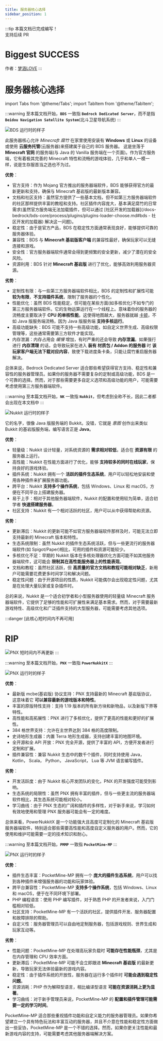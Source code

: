 ```yaml
---
title: 服务器核心选择
sidebar_position: 1
---
```


:::tip
本篇文档已完成编写！<br />
支持后续 PR

# Biggest SUCCESS

作者：[梦涵LOVE](https://github.com/MengHanLOVE1027)
:::

# 服务器核心选择

import Tabs from '@theme/Tabs';
import TabItem from '@theme/TabItem';

<Tabs queryString="server-core-choose">
<TabItem value="bds" label="Bedrock Dedicated Server(BDS)">

:::warning
至本篇文档开始，**`BDS`** 一致指 **`Bedrock Dedicated Server`**，而不是指 **`Beidou Navigation Satellite System`**(北斗卫星导航系统)
:::

![BDS 运行时的样子](_images/bedrock-core-running.png)

此服务器核心允许 _Minecraft 腐竹_ 在家里使用安装有 **Windows** 或 **Linux** 的设备或使用 **云服务托管**(云服务器)来搭建属于自己的 BDS 服务器。
这是坐落于 **Minecraft 官网** 的服务端(与 Java 的 Vanilla 服务端在一个页面)。作为官方服务端，它有着极其完善的 Minecraft 特性和流畅的游戏体验，几乎和单人一模一样，说是生存服首当之选也不为过。

**优势**：

- 官方支持：作为 Mojang 官方推出的服务器端软件，BDS 能够获得官方的最新更新和支持，确保与 Minecraft 基岩版的最新版本兼容。
- 文档和社区支持：虽然官方提供了一些基本文档，但不如第三方服务器端软件的社区那样提供丰富的教程和支持。社区插件内容庞大，基本满足腐竹的日常需求(虽然官方服务端无法加载插件，但可以通过 [社区开发的加载器](/docs-bedrock/bds-core/process/plugins/plugins-loader-choose.md#bds - 社区开发的加载器) 解决这一问题)。
- 稳定性：由于是官方产品，BDS 在稳定性方面通常表现良好，能够提供可靠的服务器体验。
- 兼容性：BDS 与 **Minecraft 基岩版客户端** 的兼容性最好，确保玩家可以无缝连接和游戏。
- 安全性：官方服务器端软件通常会得到更频繁的安全更新，减少了潜在的安全风险。
- 资源利用：BDS 针对 **Minecraft 基岩版** 进行了优化，能够高效利用服务器资源。

**劣势**：

- 定制性有限：与一些第三方服务器端软件相比，BDS 的定制性和扩展性可能 **较为有限**，**不支持插件系统**，限制了服务器的个性化。
- 性能优化：虽然 BDS 性能稳定，但可能在某些方面(如多核优化)不如专门的第三方服务器端软件。它的生物运算运行在一个线程上。意味着你的服务器的流畅度主要取决于 **CPU 的单核性能**。这使得地图越大，服务器就越 [卡顿](https://yizhan.wiki/NitWikit/start/basic/what-is-caton)，不如 Java 版服务端流畅，因为 Java 版服务端 **支持多核运行**。
- 高级功能缺失：BDS 可能不支持一些高级功能，如自定义世界生成、高级权限管理等，这些通常需要第三方软件才能实现。
- 内存泄漏：内存占用会 _缓慢_ 增加，有时严重的还会导致 **内存泄漏**。如果强行进行 **内存清理** 的话，会导致玩家在进入 **装有 材质包 / Addon 的服务器** 时 **该玩家客户端无法下载对应内容**，致使下载进度条卡条，只能让腐竹重启服务器解决。

总体来说，Bedrock Dedicated Server 适合那些希望获得官方支持、稳定性和兼容性的服务器管理员。如果你的服务器不需要复杂的定制或高级功能，BDS 是一个可靠的选择。然而，对于那些需要更多自定义选项和高级功能的用户，可能需要考虑使用第三方服务器端软件。

</TabItem>
<TabItem value="nukkit" label="Nukkit(NK)">

:::warning
至本篇文档开始，**`NK`** 一致指 **`Nukkit`**，但考虑到全称不长，因此二者都会出现在本文档中
:::

![Nukkit 运行时的样子](_images/nukkit-core-running.png)

它的名字，很像 Java 版服务端的 Bukkit。没错，它就是 _意图_ 创作出来类似 Bukkit 的基岩版服务端，编写语言正是 **Java**。

**优势**：

- 轻量级：Nukkit 设计轻量，对系统资源的 **需求相对较低**，适合在 **资源有限** 的服务器上运行。
- 高性能：Nukkit 在性能方面进行了优化，能够 **支持较多的同时在线玩家**，保持良好的游戏体验。
- 插件系统：Nukkit 拥有一个 **活跃的插件生态系统**，用户可以轻松地安装和使用各种插件来扩展服务器功能。
- 跨平台：Nukkit **支持多个操作系统**，包括 Windows、Linux 和 macOS，方便在不同平台上搭建服务器。
- 易于上手：相对于其他服务器端软件，Nukkit 的配置和使用较为简单，适合初学者 **快速搭建服务器**。
- 社区支持：Nukkit 有一个相对活跃的社区，用户可以从中获得帮助和资源。

**劣势**：

- 更新滞后：Nukkit 的更新可能不如官方服务器端软件那样及时，可能无法立即支持最新的 Minecraft 版本和特性。
- 生态系统限制：虽然 Nukkit 的插件生态系统活跃，但与一些更流行的服务器端软件(如 Spigot/Paper)相比，可用的插件和资源可能较少。
- 多核优化不足：早期的 Nukkit 版本在多核处理器优化方面可能不如其他服务器端软件，这可能会 **限制其在高性能服务器上的性能表现**。
- 文档和教程：虽然社区活跃，但 **高质量的官方文档和教程可能相对缺乏**，新用户可能需要花费更多时间学习和解决问题。
- 稳定性问题：由于开源项目的性质，Nukkit 可能偶尔会出现稳定性问题，尤其是在处理大量玩家或复杂插件时。

总的来说，Nukkit 是一个适合初学者和小型服务器使用的轻量级 Minecraft 服务器端软件，它提供了足够的性能和可扩展性来满足基本需求。然而，对于需要最新游戏特性、高级优化和广泛插件支持的大型服务器，可能需要考虑其他选项。

</TabItem>
<TabItem value="pnx" label="PowerNukkitX(PNX)">

:::danger [此核心短时间内不再可用]

# RIP<br />

![PNX 短时间内不再更新](_images/powernukkitx-core-rip.png)
:::

:::warning
至本篇文档开始，**`PNX`** 一致指 **`PowerNukkitX`**
:::

![PNX 运行时的样子](_images/powernukkitx-core-running.png)

**优势**：

- 最新版 mcbe(基岩版) 协议支持：PNX 支持最新的 Minecraft 基岩版协议，这意味着它 **可以兼容最新的游戏版本和特性**。
- 丰富的原版特性支持：支持 1.19 版本的所有新方块和新物品，以及新版下界等特性。
- 高性能和高拓展性：PNX 进行了多核优化，提供了更高的性能和更好的扩展性。
- 384 格世界支持：允许在主世界达到 384 格的高度限制。
- 史诗地形生成器：内置 Terra 地形生成器，支持创建丰富的地图环境。
- 全开源和全 API 开放：PNX 完全开源，提供了丰富的 API，方便开发者进行定制和扩展。
- 插件兼容性：兼容 Nukkit 生态中的数千个插件，同时支持使用 Java， Kotlin， Scala， Python， JavaScript， Lua 等 JVM 语言编写插件。

**劣势**：

- 开发活跃度：由于 Nukkit 核心开发团队的变化，PNX 的开发强度可能受到影响。
- 生态系统的局限性：虽然 PNX 拥有丰富的插件，但与一些更主流的服务器端软件相比，其生态系统可能相对较小。
- 学习曲线：由于 PNX 生态的广阔和插件的多样性，对于新手来说，学习如何有效地使用和管理 PNX 服务器可能会有一定的难度。

总体来看，PowerNukkitX 是一个功能强大且高度可定制化的 Minecraft 基岩版服务器端软件，特别适合那些需要高性能和高度自定义服务器的用户。然而，它的使用和维护可能需要一定的技术知识和耐心。

</TabItem>
<TabItem value="pmmp" label="PocketMine-MP(PMMP)">

:::warning
至本篇文档开始，**`PMMP`** 一致指 **`PocketMine-MP`**
:::

![PNX 运行时的样子](_images/pocketminemp-core-running.png)

**优势**：

- 插件生态丰富：PocketMine-MP 拥有一个 **庞大的插件生态系统**，用户可以找到各种插件来增强服务器的功能和玩家体验。
- 跨平台兼容性：PocketMine-MP **支持多个操作系统**，包括 Windows、Linux 和 macOS，便于在不同环境下部署。
- PHP 编程语言：使用 PHP 编写插件，对于熟悉 PHP 的开发者来说，入门门槛相对较低。
- 社区支持：PocketMine-MP 有一个活跃的社区，提供插件开发、服务器配置和故障排除的帮助。
- 自定义性：服务器管理员可以自由地定制服务器，包括游戏规则、世界生成和玩家互动等。

**劣势**：

- 性能问题：PocketMine-MP 在处理高玩家负载时 **可能存在性能瓶颈**，尤其是在内存管理和 CPU 效率方面。
- 更新滞后：PocketMine-MP 可能不会立即跟进 **Minecraft 基岩版** 的最新更新，导致玩家无法体验最新的游戏内容。
- 稳定性：由于插件系统的开放性，服务器在运行多个插件时 **可能会遇到稳定性问题**。
- 资源消耗：PHP 作为解释型语言，相比编译型语言 **可能在资源消耗上更为显著**。
- 学习曲线：对于新手管理员来说，PocketMine-MP 的 **配置和插件管理可能需要一定的学习时间**。

PocketMine-MP 适合那些重视插件功能和自定义能力的服务器管理员。如果你希望建立一个具有特色玩法和丰富互动的服务器，并且不介意在性能和稳定性方面做出一些妥协，PocketMine-MP 是一个不错的选择。然而，如果你更关注性能和最新游戏内容的支持，可能需要考虑其他服务器端解决方案。

</TabItem>
</Tabs>
